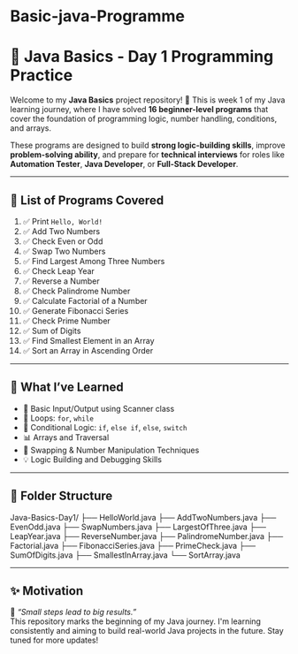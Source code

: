 # Basic-java-Programme

# 🚀 Java Basics - Day 1 Programming Practice

Welcome to my **Java Basics** project repository! 🎉 This is week 1 of my Java learning journey, where I have solved **16 beginner-level programs** that cover the foundation of programming logic, number handling, conditions, and arrays.

These programs are designed to build **strong logic-building skills**, improve **problem-solving ability**, and prepare for **technical interviews** for roles like **Automation Tester**, **Java Developer**, or **Full-Stack Developer**.

---

## 📌 List of Programs Covered

1. ✅ Print `Hello, World!`
2. ✅ Add Two Numbers
3. ✅ Check Even or Odd
4. ✅ Swap Two Numbers
5. ✅ Find Largest Among Three Numbers
6. ✅ Check Leap Year
7. ✅ Reverse a Number
8. ✅ Check Palindrome Number
9. ✅ Calculate Factorial of a Number
10. ✅ Generate Fibonacci Series
11. ✅ Check Prime Number
12. ✅ Sum of Digits
13. ✅ Find Smallest Element in an Array
14. ✅ Sort an Array in Ascending Order

---

## 🧠 What I’ve Learned

- 📌 Basic Input/Output using Scanner class
- 🔁 Loops: `for`, `while`
- 🔁 Conditional Logic: `if`, `else if`, `else`, `switch`
- 📊 Arrays and Traversal
- 🔄 Swapping & Number Manipulation Techniques
- 💡 Logic Building and Debugging Skills

---

## 📂 Folder Structure
Java-Basics-Day1/ ├── HelloWorld.java ├── AddTwoNumbers.java ├── EvenOdd.java ├── SwapNumbers.java ├── LargestOfThree.java ├── LeapYear.java ├── ReverseNumber.java ├── PalindromeNumber.java ├── Factorial.java ├── FibonacciSeries.java ├── PrimeCheck.java ├── SumOfDigits.java ├── SmallestInArray.java └── SortArray.java


---

## ✨ Motivation

🌱 *“Small steps lead to big results.”*  
This repository marks the beginning of my Java journey. I'm learning consistently and aiming to build real-world Java projects in the future. Stay tuned for more updates!





